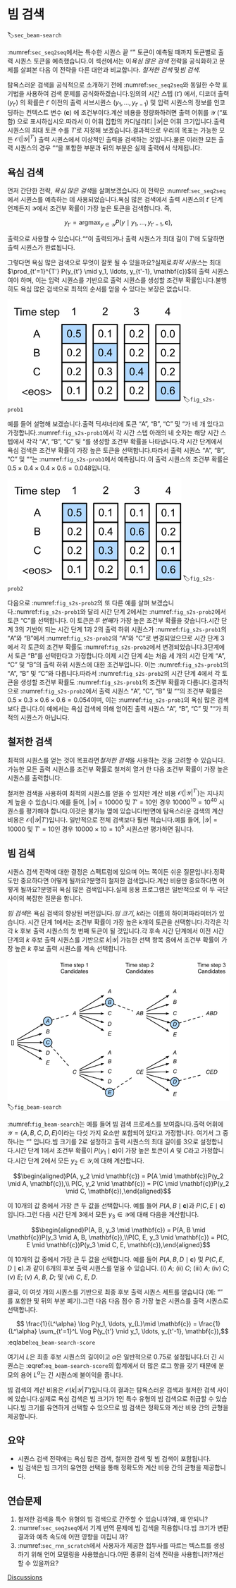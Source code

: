 # 빔 검색
:label:`sec_beam-search`

:numref:`sec_seq2seq`에서는 특수한 시퀀스 끝 “<eos>" 토큰이 예측될 때까지 토큰별로 출력 시퀀스 토큰을 예측했습니다.이 섹션에서는 이*욕심 많은 검색* 전략을 공식화하고 문제를 살펴본 다음 이 전략을 다른 대안과 비교합니다.
*철저한 검색* 및*빔 검색*.

탐욕스러운 검색을 공식적으로 소개하기 전에 :numref:`sec_seq2seq`와 동일한 수학 표기법을 사용하여 검색 문제를 공식화하겠습니다.임의의 시간 스텝 ($t'$) 에서, 디코더 출력 ($y_{t'}$) 의 확률은 $t'$ 이전의 출력 서브시퀀스 ($y_1, \ldots, y_{t'-1}$) 및 입력 시퀀스의 정보를 인코딩하는 컨텍스트 변수 ($\mathbf{c}$) 에 조건부이다.계산 비용을 정량화하려면 <eos>출력 어휘를 $\mathcal{Y}$ (“포함) 으로 표시하십시오.따라서 이 어휘 집합의 카디널리티 $\left|\mathcal{Y}\right|$은 어휘 크기입니다.출력 시퀀스의 최대 토큰 수를 $T'$로 지정해 보겠습니다.결과적으로 우리의 목표는 가능한 모든 $\mathcal{O}(\left|\mathcal{Y}\right|^{T'})$ 출력 시퀀스에서 이상적인 출력을 검색하는 것입니다.물론 이러한 모든 출력 시퀀스의 경우 “<eos>“을 포함한 부분과 뒤의 부분은 실제 출력에서 삭제됩니다. 

## 욕심 검색

먼저 간단한 전략, *욕심 많은 검색*을 살펴보겠습니다.이 전략은 :numref:`sec_seq2seq`에서 시퀀스를 예측하는 데 사용되었습니다.욕심 많은 검색에서 출력 시퀀스의 $t'$ 단계 언제든지 $\mathcal{Y}$에서 조건부 확률이 가장 높은 토큰을 검색합니다. 즉,  

$$y_{t'} = \operatorname*{argmax}_{y \in \mathcal{Y}} P(y \mid y_1, \ldots, y_{t'-1}, \mathbf{c}),$$

출력으로 사용할 수 있습니다.“<eos>“이 출력되거나 출력 시퀀스가 최대 길이 $T'$에 도달하면 출력 시퀀스가 완료됩니다. 

그렇다면 욕심 많은 검색으로 무엇이 잘못 될 수 있을까요?실제로*최적 시퀀스*는 최대 $\prod_{t'=1}^{T'} P(y_{t'} \mid y_1, \ldots, y_{t'-1}, \mathbf{c})$의 출력 시퀀스여야 하며, 이는 입력 시퀀스를 기반으로 출력 시퀀스를 생성할 조건부 확률입니다.불행히도 욕심 많은 검색으로 최적의 순서를 얻을 수 있다는 보장은 없습니다. 

![At each time step, greedy search selects the token with the highest conditional probability.](../img/s2s-prob1.svg)
:label:`fig_s2s-prob1`

예를 들어 설명해 보겠습니다.<eos>출력 딕셔너리에 토큰 “A”, “B”, “C” 및 “가 네 개 있다고 가정합니다.:numref:`fig_s2s-prob1`에서 각 시간 스텝 아래의 네 숫자는 해당 시간 <eos>스텝에서 각각 “A”, “B”, “C” 및 “를 생성할 조건부 확률을 나타냅니다.각 시간 단계에서 욕심 검색은 조건부 확률이 가장 높은 토큰을 선택합니다.따라서 출력 시퀀스 “A”, “B”, “C” 및 ““는 <eos>:numref:`fig_s2s-prob1`에서 예측됩니다.이 출력 시퀀스의 조건부 확률은 $0.5\times0.4\times0.4\times0.6 = 0.048$입니다. 

![The four numbers under each time step represent the conditional probabilities of generating "A", "B", "C", and "&lt;eos&gt;" at that time step.  At time step 2, the token "C", which has the second highest conditional probability, is selected.](../img/s2s-prob2.svg)
:label:`fig_s2s-prob2`

다음으로 :numref:`fig_s2s-prob2`의 또 다른 예를 살펴 보겠습니다.:numref:`fig_s2s-prob1`와 달리 시간 단계 2에서는 :numref:`fig_s2s-prob2`에서 토큰 “C”를 선택합니다. 이 토큰은*두 번째*가 가장 높은 조건부 확률을 갖습니다.시간 단계 3의 기반이 되는 시간 단계 1과 2의 출력 하위 시퀀스가 :numref:`fig_s2s-prob1`의 “A”와 “B”에서 :numref:`fig_s2s-prob2`의 “A”와 “C”로 변경되었으므로 시간 단계 3에서 각 토큰의 조건부 확률도 :numref:`fig_s2s-prob2`에서 변경되었습니다.3단계에서 토큰 “B”를 선택한다고 가정합니다.이제 시간 단계 4는 처음 세 개의 시간 단계 “A”, “C” 및 “B”의 출력 하위 시퀀스에 대한 조건부입니다. 이는 :numref:`fig_s2s-prob1`의 “A”, “B” 및 “C”와 다릅니다.따라서 :numref:`fig_s2s-prob2`의 시간 단계 4에서 각 토큰을 생성할 조건부 확률도 :numref:`fig_s2s-prob1`의 조건부 확률과 다릅니다.결과적으로 <eos>:numref:`fig_s2s-prob2`에서 출력 시퀀스 “A”, “C”, “B” 및 ““의 조건부 확률은 $0.5\times0.3 \times0.6\times0.6=0.054$이며, 이는 :numref:`fig_s2s-prob1`의 욕심 많은 검색보다 큽니다.이 예에서는 <eos>욕심 검색에 의해 얻어진 출력 시퀀스 “A”, “B”, “C” 및 "“가 최적의 시퀀스가 아닙니다. 

## 철저한 검색

최적의 시퀀스를 얻는 것이 목표라면*철저한 검색*을 사용하는 것을 고려할 수 있습니다. 가능한 모든 출력 시퀀스를 조건부 확률로 철저히 열거 한 다음 조건부 확률이 가장 높은 시퀀스를 출력합니다. 

철저한 검색을 사용하여 최적의 시퀀스를 얻을 수 있지만 계산 비용 $\mathcal{O}(\left|\mathcal{Y}\right|^{T'})$는 지나치게 높을 수 있습니다.예를 들어, $|\mathcal{Y}|=10000$ 및 $T'=10$인 경우 $10000^{10} = 10^{40}$ 시퀀스를 평가해야 합니다.이것은 불가능 옆에 있습니다!반면에 탐욕스러운 검색의 계산 비용은 $\mathcal{O}(\left|\mathcal{Y}\right|T')$입니다. 일반적으로 전체 검색보다 훨씬 적습니다.예를 들어, $|\mathcal{Y}|=10000$ 및 $T'=10$인 경우 $10000\times10=10^5$ 시퀀스만 평가하면 됩니다. 

## 빔 검색

시퀀스 검색 전략에 대한 결정은 스펙트럼에 있으며 어느 쪽이든 쉬운 질문입니다.정확도만 중요하다면 어떻게 될까요?분명히 철저한 검색입니다.계산 비용만 중요하다면 어떻게 될까요?분명히 욕심 많은 검색입니다.실제 응용 프로그램은 일반적으로 이 두 극단 사이의 복잡한 질문을 합니다. 

*빔 검색*은 욕심 검색의 향상된 버전입니다.*빔 크기*, $k$라는 이름의 하이퍼파라미터가 있습니다. 
시간 단계 1에서는 조건부 확률이 가장 높은 $k$개의 토큰을 선택합니다.각각은 각각 $k$ 후보 출력 시퀀스의 첫 번째 토큰이 될 것입니다.각 후속 시간 단계에서 이전 시간 단계의 $k$ 후보 출력 시퀀스를 기반으로 $k\left|\mathcal{Y}\right|$ 가능한 선택 항목 중에서 조건부 확률이 가장 높은 $k$ 후보 출력 시퀀스를 계속 선택합니다. 

![The process of beam search (beam size: 2, maximum length of an output sequence: 3). The candidate output sequences are $A$, $C$, $AB$, $CE$, $ABD$, and $CED$.](../img/beam-search.svg)
:label:`fig_beam-search`

:numref:`fig_beam-search`는 예를 들어 빔 검색 프로세스를 보여줍니다.출력 어휘에 $\mathcal{Y} = \{A, B, C, D, E\}$이라는 다섯 가지 요소만 포함되어 있다고 가정합니다. 여기서 그 중 하나는 “<eos>" 입니다.빔 크기를 2로 설정하고 출력 시퀀스의 최대 길이를 3으로 설정합니다.시간 단계 1에서 조건부 확률이 $P(y_1 \mid \mathbf{c})$이 가장 높은 토큰이 $A$ 및 $C$라고 가정합니다.시간 단계 2에서 모든 $y_2 \in \mathcal{Y},$에 대해 계산합니다.  

$$\begin{aligned}P(A, y_2 \mid \mathbf{c}) = P(A \mid \mathbf{c})P(y_2 \mid A, \mathbf{c}),\\ P(C, y_2 \mid \mathbf{c}) = P(C \mid \mathbf{c})P(y_2 \mid C, \mathbf{c}),\end{aligned}$$  

이 10개의 값 중에서 가장 큰 두 값을 선택합니다. 예를 들어 $P(A, B \mid \mathbf{c})$과 $P(C, E \mid \mathbf{c})$입니다.그런 다음 시간 단계 3에서 모든 $y_3 \in \mathcal{Y}$에 대해 다음을 계산합니다.  

$$\begin{aligned}P(A, B, y_3 \mid \mathbf{c}) = P(A, B \mid \mathbf{c})P(y_3 \mid A, B, \mathbf{c}),\\P(C, E, y_3 \mid \mathbf{c}) = P(C, E \mid \mathbf{c})P(y_3 \mid C, E, \mathbf{c}),\end{aligned}$$ 

이 10개의 값 중에서 가장 큰 두 값을 선택합니다. 예를 들어 $P(A, B, D \mid \mathbf{c})$ 및 $P(C, E, D \mid  \mathbf{c}).$과 같이 6개의 후보 출력 시퀀스를 얻을 수 있습니다. (i) $A$; (ii) $C$; (iii) $A$; (iv) $C$; (v) $E$; (v) $A$, $B$, $D$; 및 (vi) $C$, $E$, $D$.  

결국, 이 여섯 개의 시퀀스를 기반으로 최종 후보 출력 시퀀스 세트를 얻습니다 (예: “<eos>” 를 포함한 및 뒤의 부분 폐기).그런 다음 다음 점수 중 가장 높은 시퀀스를 출력 시퀀스로 선택합니다. 

$$ \frac{1}{L^\alpha} \log P(y_1, \ldots, y_{L}\mid \mathbf{c}) = \frac{1}{L^\alpha} \sum_{t'=1}^L \log P(y_{t'} \mid y_1, \ldots, y_{t'-1}, \mathbf{c}),$$
:eqlabel:`eq_beam-search-score`

여기서 $L$은 최종 후보 시퀀스의 길이이고 $\alpha$은 일반적으로 0.75로 설정됩니다.더 긴 시퀀스는 :eqref:`eq_beam-search-score`의 합계에서 더 많은 로그 항을 갖기 때문에 분모의 용어 $L^\alpha$는 긴 시퀀스에 불이익을 줍니다. 

빔 검색의 계산 비용은 $\mathcal{O}(k\left|\mathcal{Y}\right|T')$입니다.이 결과는 탐욕스러운 검색과 철저한 검색 사이에 있습니다.실제로 욕심 검색은 빔 크기가 1인 특수 유형의 빔 검색으로 취급할 수 있습니다.빔 크기를 유연하게 선택할 수 있으므로 빔 검색은 정확도와 계산 비용 간의 균형을 제공합니다. 

## 요약

* 시퀀스 검색 전략에는 욕심 많은 검색, 철저한 검색 및 빔 검색이 포함됩니다.
* 빔 검색은 빔 크기의 유연한 선택을 통해 정확도와 계산 비용 간의 균형을 제공합니다.

## 연습문제

1. 철저한 검색을 특수 유형의 빔 검색으로 간주할 수 있습니까?왜, 왜 안되니?
1. :numref:`sec_seq2seq`에서 기계 번역 문제에 빔 검색을 적용합니다.빔 크기가 변환 결과와 예측 속도에 어떤 영향을 미칩니 까?
1. :numref:`sec_rnn_scratch`에서 사용자가 제공한 접두사를 따르는 텍스트를 생성하기 위해 언어 모델링을 사용했습니다.어떤 종류의 검색 전략을 사용합니까?개선할 수 있을까요?

[Discussions](https://discuss.d2l.ai/t/338)
